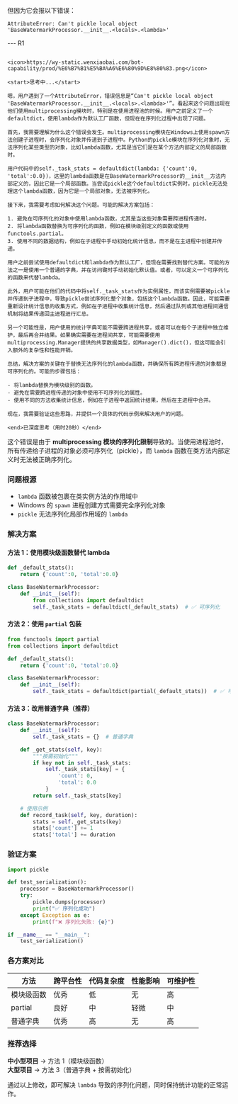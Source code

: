 但因为它会报以下错误：

```error
AttributeError: Can't pickle local object 'BaseWatermarkProcessor.__init__.<locals>.<lambda>'
```

--- R1

```ys_think

<icon>https://wy-static.wenxiaobai.com/bot-capability/prod/%E6%B7%B1%E5%BA%A6%E6%80%9D%E8%80%83.png</icon>

<start>思考中...</start>

嗯，用户遇到了一个AttributeError，错误信息是“Can't pickle local object 'BaseWatermarkProcessor.__init__.<locals>.<lambda>'”。看起来这个问题出现在他们使用multiprocessing模块时，特别是在使用进程池的时候。用户之前定义了一个defaultdict，使用lambda作为默认工厂函数，但现在在序列化过程中出现了问题。

首先，我需要理解为什么这个错误会发生。multiprocessing模块在Windows上使用spawn方法创建子进程时，会序列化对象并传递到子进程中。Python的pickle模块在序列化对象时，无法序列化某些类型的对象，比如lambda函数，尤其是当它们是在某个方法内部定义的局部函数时。

用户代码中的self._task_stats = defaultdict(lambda: {'count':0, 'total':0.0})，这里的lambda函数是在BaseWatermarkProcessor的__init__方法内部定义的，因此它是一个局部函数。当尝试pickle这个defaultdict实例时，pickle无法处理这个lambda函数，因为它是一个局部对象，无法被序列化。

接下来，我需要考虑如何解决这个问题。可能的解决方案包括：

1. 避免在可序列化的对象中使用lambda函数，尤其是当这些对象需要跨进程传递时。
2. 将lambda函数替换为可序列化的函数，例如在模块级别定义的函数或使用functools.partial。
3. 使用不同的数据结构，例如在子进程中手动初始化统计信息，而不是在主进程中创建并传递。

用户之前尝试使用defaultdict和lambda作为默认工厂，但现在需要找到替代方案。可能的方法之一是使用一个普通的字典，并在访问键时手动初始化默认值。或者，可以定义一个可序列化的函数来代替lambda。

此外，用户可能在他们的代码中将self._task_stats作为实例属性，而该实例需要被pickle并传递到子进程中，导致pickle尝试序列化整个对象，包括这个lambda函数。因此，可能需要重新设计统计信息的收集方式，例如在子进程中收集统计信息，然后通过队列或其他进程间通信机制将结果传递回主进程进行汇总。

另一个可能性是，用户使用的统计字典可能不需要跨进程共享，或者可以在每个子进程中独立维护，最后再合并结果。如果确实需要在进程间共享，可能需要使用multiprocessing.Manager提供的共享数据类型，如Manager().dict()，但这可能会引入额外的复杂性和性能开销。

总结，解决方案的关键在于替换无法序列化的lambda函数，并确保所有跨进程传递的对象都是可序列化的。可能的步骤包括：

- 将lambda替换为模块级别的函数。
- 避免在需要跨进程传递的对象中使用不可序列化的属性。
- 使用不同的方法收集统计信息，例如在子进程中返回统计结果，然后在主进程中合并。

现在，我需要验证这些思路，并提供一个具体的代码示例来解决用户的问题。

<end>已深度思考（用时20秒）</end>

```

这个错误是由于 **multiprocessing 模块的序列化限制**导致的。当使用进程池时，所有传递给子进程的对象必须可序列化（pickle），而 `lambda` 函数在类方法内部定义时无法被正确序列化。

### **问题根源**

- `lambda` 函数被包裹在类实例方法的作用域中
- Windows 的 `spawn` 进程创建方式需要完全序列化对象
- `pickle` 无法序列化局部作用域的 `lambda`

### **解决方案**

#### 方法 1：使用模块级函数替代 lambda

```python
def _default_stats():
    return {'count':0, 'total':0.0}

class BaseWatermarkProcessor:
    def __init__(self):
        from collections import defaultdict
        self._task_stats = defaultdict(_default_stats)  # ✅ 可序列化
```

#### 方法 2：使用 `partial` 包装

```python
from functools import partial
from collections import defaultdict

def _default_stats():
    return {'count':0, 'total':0.0}

class BaseWatermarkProcessor:
    def __init__(self):
        self._task_stats = defaultdict(partial(_default_stats))  # ✅ 可序列化
```

#### 方法 3：改用普通字典（推荐）

```python
class BaseWatermarkProcessor:
    def __init__(self):
        self._task_stats = {}  # 普通字典

    def _get_stats(self, key):
        """按需初始化"""
        if key not in self._task_stats:
            self._task_stats[key] = {
                'count': 0,
                'total': 0.0
            }
        return self._task_stats[key]

    # 使用示例
    def record_task(self, key, duration):
        stats = self._get_stats(key)
        stats['count'] += 1
        stats['total'] += duration
```

### **验证方案**

```python
import pickle

def test_serialization():
    processor = BaseWatermarkProcessor()
    try:
        pickle.dumps(processor)
        print("✅ 序列化成功")
    except Exception as e:
        print(f"❌ 序列化失败: {e}")

if __name__ == "__main__":
    test_serialization()
```

### **各方案对比**

| 方法       | 跨平台性 | 代码复杂度 | 性能影响 | 可维护性 |
| ---------- | -------- | ---------- | -------- | -------- |
| 模块级函数 | 优秀     | 低         | 无       | 高       |
| partial    | 良好     | 中         | 轻微     | 中       |
| 普通字典   | 优秀     | 高         | 无       | 高       |

### **推荐选择**

**中小型项目** → 方法 1（模块级函数）  
**大型项目** → 方法 3（普通字典 + 按需初始化）

通过以上修改，即可解决 `lambda` 导致的序列化问题，同时保持统计功能的正常运作。
